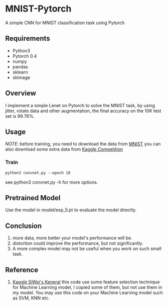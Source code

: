 # MNIST-Pytorch
A simple CNN for MNIST classification task using Pytorch

## Requirements
* Python3
* Pytorch 0.4
* numpy
* pandas
* sklearn
* skimage

## Overview
I implement a simple Lenet on Pytorch to solve the MNIST task, by using  jitter, rotate data and other
augmentation, the final accuracy on the 10K test set is 99.76%.

## Usage
*NOTE*: before training, you need to download the data from [MNIST](http://yann.lecun.com/exdb/mnist/)
you can also download some extra data from [Kaggle Competition](https://www.kaggle.com/c/digit-recognizer/data)

### Train
	python3 convnet.py --epoch 10
see python3 convnet.py -h for more options.

## Pretrained Model
Use the model in model/exp_5.pt to evaluate the model directly.

## Conclusion
1. more data, more better your model's performance will be.
2. distortion could improve the performance, but not significantly.
3. A more complex model may not be useful when you work on such small task.

## Reference
1. [Kaggle SiWei's Keneral](https://www.kaggle.com/endlesslethe/siwei-digit-recognizer-top20)
this code use some feature selection technique for Machine Learning model, I copied some of them,
but not use them in my model. You may use this code on your Machine Learning model such as SVM,
KNN etc.
